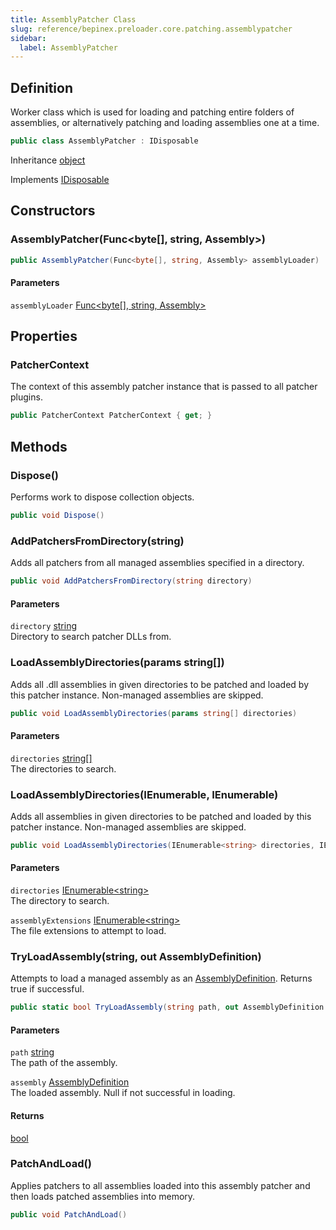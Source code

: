 ```yaml
---
title: AssemblyPatcher Class
slug: reference/bepinex.preloader.core.patching.assemblypatcher
sidebar:
  label: AssemblyPatcher
---
```


## Definition

Worker class which is used for loading and patching entire folders of assemblies, or alternatively patching and loading assemblies one at a time.

```csharp title="C#"
public class AssemblyPatcher : IDisposable
```

Inheritance [object](https://learn.microsoft.com/dotnet/api/system.object/)

Implements [IDisposable](https://learn.microsoft.com/dotnet/api/system.idisposable/)

## Constructors

### AssemblyPatcher(Func<byte[], string, Assembly>)

```csharp title="C#"
public AssemblyPatcher(Func<byte[], string, Assembly> assemblyLoader)
```

#### Parameters

`assemblyLoader` [Func\<byte[], string, Assembly\>](https://learn.microsoft.com/dotnet/api/system.func-3/)

## Properties

### PatcherContext

The context of this assembly patcher instance that is passed to all patcher plugins.

```csharp title="C#"
public PatcherContext PatcherContext { get; }
```

## Methods

### Dispose()

Performs work to dispose collection objects.

```csharp title="C#"
public void Dispose()
```

### AddPatchersFromDirectory(string)

Adds all patchers from all managed assemblies specified in a directory.

```csharp title="C#"
public void AddPatchersFromDirectory(string directory)
```

#### Parameters

`directory` [string](https://learn.microsoft.com/dotnet/api/system.string/)  
Directory to search patcher DLLs from.

### LoadAssemblyDirectories(params string[])

Adds all .dll assemblies in given directories to be patched and loaded by this patcher instance. Non-managed assemblies are skipped.

```csharp title="C#"
public void LoadAssemblyDirectories(params string[] directories)
```

#### Parameters

`directories` [string[]](https://learn.microsoft.com/dotnet/api/system.string/)  
The directories to search.

### LoadAssemblyDirectories(IEnumerable<string>, IEnumerable<string>)

Adds all assemblies in given directories to be patched and loaded by this patcher instance. Non-managed assemblies are skipped.

```csharp title="C#"
public void LoadAssemblyDirectories(IEnumerable<string> directories, IEnumerable<string> assemblyExtensions)
```

#### Parameters

`directories` [IEnumerable\<string\>](https://learn.microsoft.com/dotnet/api/system.collections.generic.ienumerable-1/)  
The directory to search.

`assemblyExtensions` [IEnumerable\<string\>](https://learn.microsoft.com/dotnet/api/system.collections.generic.ienumerable-1/)  
The file extensions to attempt to load.

### TryLoadAssembly(string, out AssemblyDefinition)

Attempts to load a managed assembly as an [AssemblyDefinition](https://github.com/jbevain/cecil/blob/8c123e16bd0d693afc9932da85e1c9e740aa508c/mono.cecil/assemblydefinition.cs/). Returns true if successful.

```csharp title="C#"
public static bool TryLoadAssembly(string path, out AssemblyDefinition assembly)
```

#### Parameters

`path` [string](https://learn.microsoft.com/dotnet/api/system.string/)  
The path of the assembly.

`assembly` [AssemblyDefinition](https://github.com/jbevain/cecil/blob/8c123e16bd0d693afc9932da85e1c9e740aa508c/mono.cecil/assemblydefinition.cs/)  
The loaded assembly. Null if not successful in loading.

#### Returns

[bool](https://learn.microsoft.com/dotnet/api/system.boolean/)

### PatchAndLoad()

Applies patchers to all assemblies loaded into this assembly patcher and then loads patched assemblies into memory.

```csharp title="C#"
public void PatchAndLoad()
```

